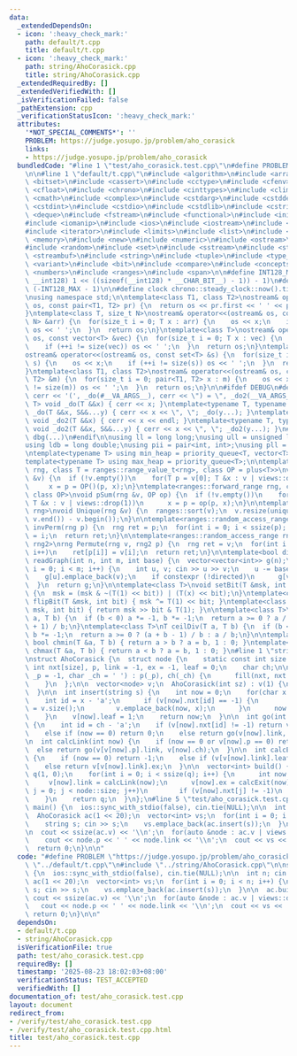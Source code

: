 ```yaml
---
data:
  _extendedDependsOn:
  - icon: ':heavy_check_mark:'
    path: default/t.cpp
    title: default/t.cpp
  - icon: ':heavy_check_mark:'
    path: string/AhoCorasick.cpp
    title: string/AhoCorasick.cpp
  _extendedRequiredBy: []
  _extendedVerifiedWith: []
  _isVerificationFailed: false
  _pathExtension: cpp
  _verificationStatusIcon: ':heavy_check_mark:'
  attributes:
    '*NOT_SPECIAL_COMMENTS*': ''
    PROBLEM: https://judge.yosupo.jp/problem/aho_corasick
    links:
    - https://judge.yosupo.jp/problem/aho_corasick
  bundledCode: "#line 1 \"test/aho_corasick.test.cpp\"\n#define PROBLEM \"https://judge.yosupo.jp/problem/aho_corasick\"\
    \n\n#line 1 \"default/t.cpp\"\n#include <algorithm>\n#include <array>\n#include\
    \ <bitset>\n#include <cassert>\n#include <cctype>\n#include <cfenv>\n#include\
    \ <cfloat>\n#include <chrono>\n#include <cinttypes>\n#include <climits>\n#include\
    \ <cmath>\n#include <complex>\n#include <cstdarg>\n#include <cstddef>\n#include\
    \ <cstdint>\n#include <cstdio>\n#include <cstdlib>\n#include <cstring>\n#include\
    \ <deque>\n#include <fstream>\n#include <functional>\n#include <initializer_list>\n\
    #include <iomanip>\n#include <ios>\n#include <iostream>\n#include <istream>\n\
    #include <iterator>\n#include <limits>\n#include <list>\n#include <map>\n#include\
    \ <memory>\n#include <new>\n#include <numeric>\n#include <ostream>\n#include <queue>\n\
    #include <random>\n#include <set>\n#include <sstream>\n#include <stack>\n#include\
    \ <streambuf>\n#include <string>\n#include <tuple>\n#include <type_traits>\n#include\
    \ <variant>\n#include <bit>\n#include <compare>\n#include <concepts>\n#include\
    \ <numbers>\n#include <ranges>\n#include <span>\n\n#define INT128_MAX (__int128)(((unsigned\
    \ __int128) 1 << ((sizeof(__int128) * __CHAR_BIT__) - 1)) - 1)\n#define INT128_MIN\
    \ (-INT128_MAX - 1)\n\n#define clock chrono::steady_clock::now().time_since_epoch().count()\n\
    \nusing namespace std;\n\ntemplate<class T1, class T2>\nostream& operator<<(ostream&\
    \ os, const pair<T1, T2> pr) {\n  return os << pr.first << ' ' << pr.second;\n\
    }\ntemplate<class T, size_t N>\nostream& operator<<(ostream& os, const array<T,\
    \ N> &arr) {\n  for(size_t i = 0; T x : arr) {\n    os << x;\n    if (++i != N)\
    \ os << ' ';\n  }\n  return os;\n}\ntemplate<class T>\nostream& operator<<(ostream&\
    \ os, const vector<T> &vec) {\n  for(size_t i = 0; T x : vec) {\n    os << x;\n\
    \    if (++i != size(vec)) os << ' ';\n  }\n  return os;\n}\ntemplate<class T>\n\
    ostream& operator<<(ostream& os, const set<T> &s) {\n  for(size_t i = 0; T x :\
    \ s) {\n    os << x;\n    if (++i != size(s)) os << ' ';\n  }\n  return os;\n\
    }\ntemplate<class T1, class T2>\nostream& operator<<(ostream& os, const map<T1,\
    \ T2> &m) {\n  for(size_t i = 0; pair<T1, T2> x : m) {\n    os << x;\n    if (++i\
    \ != size(m)) os << ' ';\n  }\n  return os;\n}\n\n#ifdef DEBUG\n#define dbg(...)\
    \ cerr << '(', _do(#__VA_ARGS__), cerr << \") = \", _do2(__VA_ARGS__)\ntemplate<typename\
    \ T> void _do(T &&x) { cerr << x; }\ntemplate<typename T, typename ...S> void\
    \ _do(T &&x, S&&...y) { cerr << x << \", \"; _do(y...); }\ntemplate<typename T>\
    \ void _do2(T &&x) { cerr << x << endl; }\ntemplate<typename T, typename ...S>\
    \ void _do2(T &&x, S&&...y) { cerr << x << \", \"; _do2(y...); }\n#else\n#define\
    \ dbg(...)\n#endif\n\nusing ll = long long;\nusing ull = unsigned long long;\n\
    using ldb = long double;\nusing pii = pair<int, int>;\nusing pll = pair<ll, ll>;\n\
    \ntemplate<typename T> using min_heap = priority_queue<T, vector<T>, greater<T>>;\n\
    template<typename T> using max_heap = priority_queue<T>;\n\ntemplate<ranges::forward_range\
    \ rng, class T = ranges::range_value_t<rng>, class OP = plus<T>>\nvoid pSum(rng\
    \ &v) {\n  if (!v.empty())\n    for(T p = v[0]; T &x : v | views::drop(1))\n \
    \     x = p = OP()(p, x);\n}\ntemplate<ranges::forward_range rng, class T = ranges::range_value_t<rng>,\
    \ class OP>\nvoid pSum(rng &v, OP op) {\n  if (!v.empty())\n    for(T p = v[0];\
    \ T &x : v | views::drop(1))\n      x = p = op(p, x);\n}\n\ntemplate<ranges::forward_range\
    \ rng>\nvoid Unique(rng &v) {\n  ranges::sort(v);\n  v.resize(unique(v.begin(),\
    \ v.end()) - v.begin());\n}\n\ntemplate<ranges::random_access_range rng>\nrng\
    \ invPerm(rng p) {\n  rng ret = p;\n  for(int i = 0; i < ssize(p); i++)\n    ret[p[i]]\
    \ = i;\n  return ret;\n}\n\ntemplate<ranges::random_access_range rng, ranges::random_access_range\
    \ rng2>\nrng Permute(rng v, rng2 p) {\n  rng ret = v;\n  for(int i = 0; i < ssize(p);\
    \ i++)\n    ret[p[i]] = v[i];\n  return ret;\n}\n\ntemplate<bool directed>\nvector<vector<int>>\
    \ readGraph(int n, int m, int base) {\n  vector<vector<int>> g(n);\n  for(int\
    \ i = 0; i < m; i++) {\n    int u, v; cin >> u >> v;\n    u -= base, v -= base;\n\
    \    g[u].emplace_back(v);\n    if constexpr (!directed)\n      g[v].emplace_back(u);\n\
    \  }\n  return g;\n}\n\ntemplate<class T>\nvoid setBit(T &msk, int bit, bool x)\
    \ {\n  msk = (msk & ~(T(1) << bit)) | (T(x) << bit);\n}\ntemplate<class T> void\
    \ flipBit(T &msk, int bit) { msk ^= T(1) << bit; }\ntemplate<class T> bool getBit(T\
    \ msk, int bit) { return msk >> bit & T(1); }\n\ntemplate<class T>\nT floorDiv(T\
    \ a, T b) {\n  if (b < 0) a *= -1, b *= -1;\n  return a >= 0 ? a / b : (a - b\
    \ + 1) / b;\n}\ntemplate<class T>\nT ceilDiv(T a, T b) {\n  if (b < 0) a *= -1,\
    \ b *= -1;\n  return a >= 0 ? (a + b - 1) / b : a / b;\n}\n\ntemplate<class T>\
    \ bool chmin(T &a, T b) { return a > b ? a = b, 1 : 0; }\ntemplate<class T> bool\
    \ chmax(T &a, T b) { return a < b ? a = b, 1 : 0; }\n#line 1 \"string/AhoCorasick.cpp\"\
    \nstruct AhoCorasick {\n  struct node {\n    static const int size = 26;\n   \
    \ int nxt[size], p, link = -1, ex = -1, leaf = 0;\n    char ch;\n\n    node(int\
    \ _p = -1, char _ch = ' ') : p(_p), ch(_ch) {\n      fill(nxt, nxt + size, -1);\n\
    \    }\n  };\n\n  vector<node> v;\n  AhoCorasick(int sz) : v(1) {\n    v.reserve(sz);\n\
    \  }\n\n  int insert(string s) {\n    int now = 0;\n    for(char x : s) {\n  \
    \    int id = x - 'a';\n      if (v[now].nxt[id] == -1) {\n        v[now].nxt[id]\
    \ = v.size();\n        v.emplace_back(now, x);\n      }\n      now = v[now].nxt[id];\n\
    \    }\n    v[now].leaf = 1;\n    return now;\n  }\n\n  int go(int now, char ch)\
    \ {\n    int id = ch - 'a';\n    if (v[now].nxt[id] != -1) return v[now].nxt[id];\n\
    \    else if (now == 0) return 0;\n    else return go(v[now].link, ch);\n  }\n\
    \n  int calcLink(int now) {\n    if (now == 0 or v[now].p == 0) return 0;\n  \
    \  else return go(v[v[now].p].link, v[now].ch);\n  }\n\n  int calcExit(int now)\
    \ {\n    if (now == 0) return -1;\n    else if (v[v[now].link].leaf) return v[now].link;\n\
    \    else return v[v[now].link].ex;\n  }\n\n  vector<int> build() {\n    vector<int>\
    \ q(1, 0);\n    for(int i = 0; i < ssize(q); i++) {\n      int now = q[i];\n \
    \     v[now].link = calcLink(now);\n      v[now].ex = calcExit(now);\n      for(int\
    \ j = 0; j < node::size; j++)\n        if (v[now].nxt[j] != -1)\n          q.emplace_back(v[now].nxt[j]);\n\
    \    }\n    return q;\n  }\n};\n#line 5 \"test/aho_corasick.test.cpp\"\n\nsigned\
    \ main() {\n  ios::sync_with_stdio(false), cin.tie(NULL);\n\n  int n; cin >> n;\n\
    \  AhoCorasick ac(1 << 20);\n  vector<int> vs;\n  for(int i = 0; i < n; i++) {\n\
    \    string s; cin >> s;\n    vs.emplace_back(ac.insert(s));\n  }\n\n  ac.build();\n\
    \n  cout << ssize(ac.v) << '\\n';\n  for(auto &node : ac.v | views::drop(1))\n\
    \    cout << node.p << ' ' << node.link << '\\n';\n  cout << vs << '\\n';\n\n\
    \  return 0;\n}\n\n"
  code: "#define PROBLEM \"https://judge.yosupo.jp/problem/aho_corasick\"\n\n#include\
    \ \"../default/t.cpp\"\n#include \"../string/AhoCorasick.cpp\"\n\nsigned main()\
    \ {\n  ios::sync_with_stdio(false), cin.tie(NULL);\n\n  int n; cin >> n;\n  AhoCorasick\
    \ ac(1 << 20);\n  vector<int> vs;\n  for(int i = 0; i < n; i++) {\n    string\
    \ s; cin >> s;\n    vs.emplace_back(ac.insert(s));\n  }\n\n  ac.build();\n\n \
    \ cout << ssize(ac.v) << '\\n';\n  for(auto &node : ac.v | views::drop(1))\n \
    \   cout << node.p << ' ' << node.link << '\\n';\n  cout << vs << '\\n';\n\n \
    \ return 0;\n}\n\n"
  dependsOn:
  - default/t.cpp
  - string/AhoCorasick.cpp
  isVerificationFile: true
  path: test/aho_corasick.test.cpp
  requiredBy: []
  timestamp: '2025-08-23 18:02:03+08:00'
  verificationStatus: TEST_ACCEPTED
  verifiedWith: []
documentation_of: test/aho_corasick.test.cpp
layout: document
redirect_from:
- /verify/test/aho_corasick.test.cpp
- /verify/test/aho_corasick.test.cpp.html
title: test/aho_corasick.test.cpp
---
```

